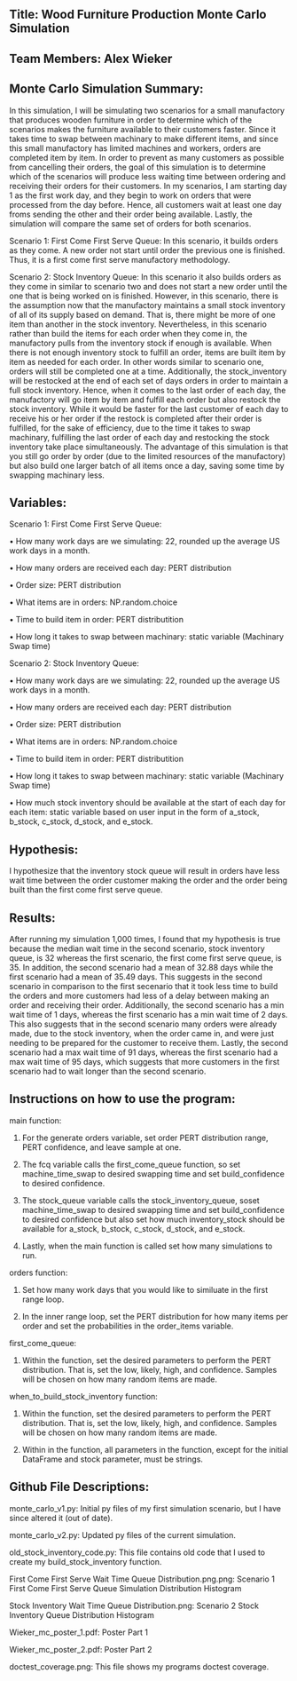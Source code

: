 ## Title: Wood Furniture Production Monte Carlo Simulation

## Team Members: Alex Wieker

## Monte Carlo Simulation Summary: 
In this simulation, I will be simulating two scenarios for a small manufactory that produces wooden furniture in order to determine which of the scenarios makes the furniture available to their customers faster. Since it takes time to swap between machinary to make different items, and since  this small manufactory has limited machines and workers, orders are completed item by item. In order to prevent as many customers as possible from cancelling their orders,  the goal of this simulation is  to determine which of the scenarios will produce less waiting time between ordering and receiving their orders for their customers. In my scenarios, I am starting  day 1 as the first work day, and they begin to work on orders that were processed from the day  before.  Hence, all customers wait at least one day froms sending the other and their order being available. Lastly, the simulation will compare the same  set of orders for both scenarios. 
 
Scenario 1: First Come First Serve Queue:
In this scenario, it builds orders as they come. A new order not start until order the previous one is  finished. Thus, it is a first come first serve manufactory methodology. 

Scenario 2: Stock Inventory Queue:
In this scenario it also builds orders as they come in similar to scenario two and does not start a new order until the one that is being worked on is finished. However, in this scenario, there is the assumption now that the manufactory maintains a small stock inventory of all of its supply based on demand. That is, there might be more of one item than another in the stock inventory. Nevertheless, in this scenario rather than build the items for each order when they come in, the manufactory pulls from the inventory stock if enough is available. When there is not enough inventory stock to fulfill an order, items are built item by item as needed for each order. In other words similar to scenario one, orders will still be completed one at a time. Additionally, the stock_inventory will be restocked at the end of each set of days orders in order to maintain a full stock inventory. Hence, when it comes to the last order of each day, the manufactory will go item by item and fulfill each order but also restock the stock inventory. While it would be faster for the last customer of each day to receive his or her order if the restock is completed after their order is fulfilled, for the sake of efficiency, due to the time it takes to swap machinary, fulfilling the last order of each day and restocking the stock inventory take place simultaneously. The advantage of this simulation is that you still go order by order (due to the limited resources of the manufactory) but also build one larger batch of all items once a day, saving some time by swapping machinary less.

## Variables:
Scenario 1: First Come First Serve Queue:

• How many work days are we simulating: 22, rounded up the average US work days in a month. 

• How many orders are received each day: PERT distribution 

• Order size: PERT distribution 

• What items are in orders: NP.random.choice

• Time to build item in order: PERT distributition

• How long it takes to swap between machinary: static variable (Machinary Swap time)

Scenario 2: Stock Inventory Queue:

• How many work days are we simulating: 22, rounded up the average US work days in a month. 

• How many orders are received each day: PERT distribution 

• Order size: PERT distribution 

• What items are in orders: NP.random.choice

• Time to build item in order: PERT distributition

• How long it takes to swap between machinary: static variable (Machinary Swap time)

• How much stock inventory should be available at the start of each day for each item: static variable based on user input in the form of a_stock, b_stock, c_stock,  d_stock, and e_stock.

## Hypothesis: 
I hypothesize that the inventory stock queue will result in orders have less wait time between the order customer making the order and the order being built than the first come first serve queue.  

## Results: 

After running my simulation 1,000 times, I found that my hypothesis is true because the median wait time in the second scenario, stock inventory queue, is 32 whereas the first scenario, the first come first serve queue, is 35. In addition, the second scenario had a mean of 32.88 days while the first scenario had a mean of 35.49 days. This suggests in the second scenario in comparison to the first secenario that it took less time to build the orders and more customers had less of a delay between making an order and receiving their order. Additionally, the second scenario has a min wait time of 1 days, whereas the first scenario has a min wait time of 2 days. This also suggests that in the second scenario many orders were already made, due to the stock inventory, when the order came in, and  were just needing to be prepared for the customer to receive them. Lastly, the second scenario had a max wait time of 91 days, whereas the first scenario had a max wait time of 95 days, which suggests that more customers in the first scenario had to wait longer than the second scenario.

## Instructions on how to use the program:
main function: 

1. For the generate orders variable, set order PERT distribution range, PERT confidence, and leave sample at one.

2. The fcq variable calls the first_come_queue function, so set machine_time_swap to desired swapping time and set build_confidence to desired confidence.

3. The stock_queue variable calls the stock_inventory_queue, soset machine_time_swap to desired swapping time and set build_confidence to desired confidence but also set how much inventory_stock should be available for a_stock, b_stock, c_stock, d_stock, and e_stock. 

4. Lastly, when the main function is called set how many simulations to run.

orders function: 

1. Set how many work days that you would like to similuate in the first range loop. 

2. In the inner range loop, set the PERT distribution for how many items per order and set the probabilities in the order_items variable. 

first_come_queue:

1. Within the function, set the desired parameters to perform the PERT distribution. That is, set the low, likely, high, and confidence. Samples will be chosen on how many random items are made. 

when_to_build_stock_inventory function:

1. Within the function, set the desired parameters to perform the PERT distribution. That is, set the low, likely, high, and confidence. Samples will be chosen on how many random items are made.  

2. Within in the function, all parameters in the function, except for the initial DataFrame and stock parameter, must be strings.


## Github File Descriptions:

monte_carlo_v1.py: Initial py files of my first simulation scenario, but I have since altered it (out of date).

monte_carlo_v2.py: Updated py files of the current simulation.

old_stock_inventory_code.py: This file contains old code that I used to create my build_stock_inventory function.

First Come First Serve Wait Time Queue Distribution.png.png: Scenario 1 First Come First Serve Queue Simulation Distribution Histogram

Stock Inventory Wait Time Queue Distribution.png: Scenario 2 Stock Inventory Queue Distribution Histogram

Wieker_mc_poster_1.pdf: Poster Part 1

Wieker_mc_poster_2.pdf: Poster Part 2

doctest_coverage.png: This file shows my programs doctest coverage.

